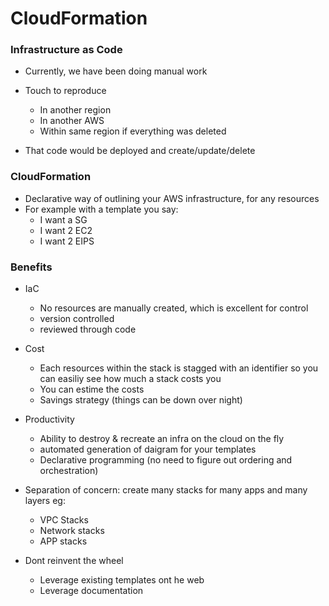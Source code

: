 # CloudFormation

### Infrastructure as Code
- Currently, we have been doing manual work
- Touch to reproduce
    - In another region
    - In another AWS
    - Within same region if everything was deleted

- That code would be deployed and create/update/delete

### CloudFormation
- Declarative way of outlining your AWS infrastructure, for any resources
- For example with a template you say:
    - I want a SG
    - I want 2 EC2
    - I want 2 EIPS

### Benefits
- IaC
    - No resources are manually created, which is excellent for control
    - version controlled
    - reviewed through code

- Cost
    - Each resources within the stack is stagged with an identifier so you can easiliy see how much a stack costs you
    - You can estime the costs
    - Savings strategy (things can be down over night)
- Productivity
    - Ability to destroy & recreate an infra on the cloud on the fly
    - automated generation of daigram for your templates
    - Declarative programming (no need to figure out ordering and orchestration)


- Separation of concern: create many stacks for many apps and many layers eg:
    - VPC Stacks
    - Network stacks
    - APP stacks
    
- Dont reinvent the wheel 
    - Leverage existing templates ont he web
    - Leverage documentation





